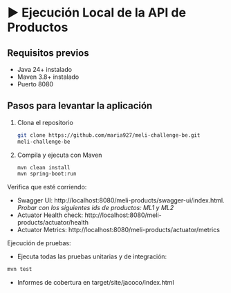 # ▶️ Ejecución Local de la API de Productos

## Requisitos previos

- Java 24+ instalado
- Maven 3.8+ instalado
- Puerto 8080

## Pasos para levantar la aplicación

1. Clona el repositorio
   ```bash
   git clone https://github.com/maria927/meli-challenge-be.git
   meli-challenge-be
   ```
2. Compila y ejecuta con Maven

   ```bash
   mvn clean install
   mvn spring-boot:run
   ```

Verifica que esté corriendo:

- Swagger UI: http://localhost:8080/meli-products/swagger-ui/index.html. *Probar con los siguientes ids de productos: ML1 y ML2*
- Actuator Health check: http://localhost:8080/meli-products/actuator/health
- Actuator Metrics: http://localhost:8080/meli-products/actuator/metrics

Ejecución de pruebas:
- Ejecuta todas las pruebas unitarias y de integración:

```bash
mvn test
```

- Informes de cobertura en target/site/jacoco/index.html
